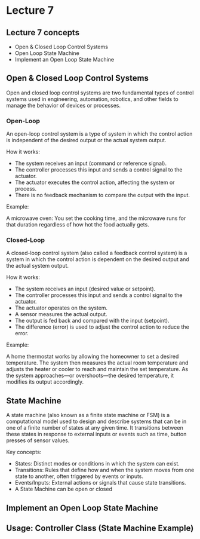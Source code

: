 # Lecture 7

## Lecture 7 concepts

- Open & Closed Loop Control Systems
- Open Loop State Machine
- Implement an Open Loop State Machine

## Open & Closed Loop Control Systems

Open and closed loop control systems are two fundamental types of control systems used in engineering, automation, robotics, and other fields to manage the behavior of devices or processes.

### Open-Loop

An open-loop control system is a type of system in which the control action is independent of the desired output or the actual system output.

How it works:

- The system receives an input (command or reference signal).
- The controller processes this input and sends a control signal to the actuator.
- The actuator executes the control action, affecting the system or process.
- There is no feedback mechanism to compare the output with the input.

Example:

A microwave oven: You set the cooking time, and the microwave runs for that duration regardless of how hot the food actually gets.

### Closed-Loop

A closed-loop control system (also called a feedback control system) is a system in which the control action is dependent on the desired output and the actual system output.

How it works:

- The system receives an input (desired value or setpoint).
- The controller processes this input and sends a control signal to the actuator.
- The actuator operates on the system.
- A sensor measures the actual output.
- The output is fed back and compared with the input (setpoint).
- The difference (error) is used to adjust the control action to reduce the error.

Example:

A home thermostat works by allowing the homeowner to set a desired temperature. The system then measures the actual room temperature and adjusts the heater or cooler to reach and maintain the set temperature. As the system approaches—or overshoots—the desired temperature, it modifies its output accordingly.

## State Machine

A state machine (also known as a finite state machine or FSM) is a computational model used to design and describe systems that can be in one of a finite number of states at any given time. It transitions between these states in response to external inputs or events such as time, button presses of sensor values.

Key concepts:

- States: Distinct modes or conditions in which the system can exist.
- Transitions: Rules that define how and when the system moves from one state to another, often triggered by events or inputs.
- Events/Inputs: External actions or signals that cause state transitions.
- A State Machine can be open or closed

## Implement an Open Loop State Machine

## Usage: Controller Class (State Machine Example)


